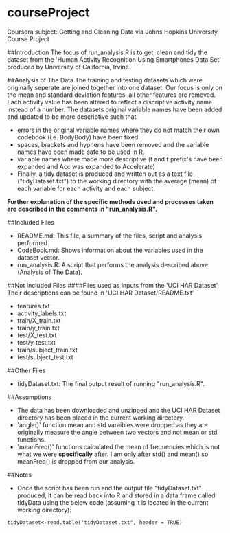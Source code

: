 # courseProject
Coursera subject: Getting and Cleaning Data via Johns Hopkins University Course Project


##Introduction
The focus of run_analysis.R is to get, clean and tidy the dataset from the 'Human Activity Recognition Using Smartphones Data Set' produced by University of California, Irvine. 

##Analysis of The Data
The training and testing datasets which were originally seperate are joined together into one dataset.
Our focus is only on the mean and standard deviation features, all other features are removed.
Each activity value has been altered to reflect a discriptive activity name instead of a number.
The datasets original variable names have been added and updated to be more descriptive such that:
  - errors in the original variable names where they do not match their own codebook (i.e. BodyBody) have been fixed.
  - spaces, brackets and hyphens have been removed and the variable names have been made safe to be used in R.
  - variable names where made more descriptive (t and f prefix's have been expanded and Acc was expanded to Accelerate)
  - Finally, a tidy dataset is produced and written out as a text file ("tidyDataset.txt") to the working directory with the average (mean) of each variable for each activity and each subject.

**Further explanation of the specific methods used and processes taken are described in the comments in "run_analysis.R".**

##Included Files 
  - README.md:        This file, a summary of the files, script and analysis performed.
  - CodeBook.md:      Shows information about the variables used in the dataset vector.
  - run_analysis.R:   A script that performs the analysis described above (Analysis of The Data).

##Not Included Files
####Files used as inputs from the 'UCI HAR Dataset', Their descriptions can be found in 'UCI HAR Dataset/README.txt'
  - features.txt
  - activity_labels.txt
  - train/X_train.txt
  - train/y_train.txt
  - test/X_test.txt
  - test/y_test.txt
  - train/subject_train.txt
  - test/subject_test.txt

##Other Files
  - tidyDataset.txt:  The final output result of running "run_analysis.R".
  
##Assumptions
  - The data has been downloaded and unzipped and the UCI HAR Dataset directory has been placed in the current working directory.
  - 'angle()' function mean and std varaibles were dropped as they are originally measure the angle between two vectors and not mean or std functions.
  - 'meanFreq()' functions calculated the mean of frequencies which is not what we were **specifically** after. I am only after std() and mean() so meanFreq() is dropped from our analysis.
  
##Notes
  - Once the script has been run and the output file "tidyDataset.txt" produced, it can be read back into R and stored in a data.frame called tidyData using the below code (assuming it is located in the current working directory):
  ```
  tidyDataset<-read.table("tidyDataset.txt", header = TRUE)
  ```

